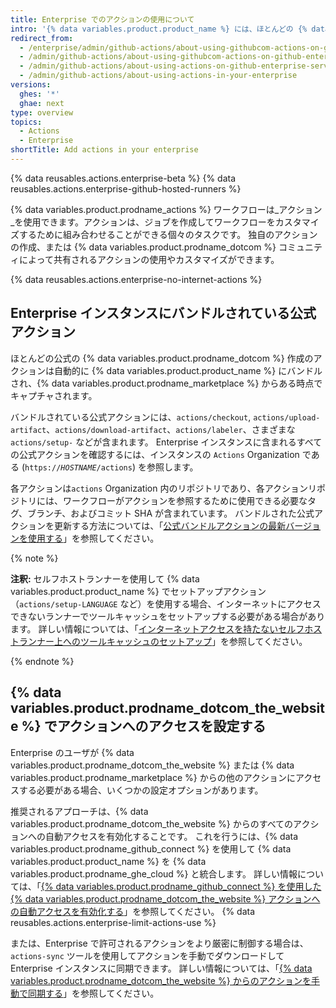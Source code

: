 ```yaml
---
title: Enterprise でのアクションの使用について
intro: '{% data variables.product.product_name %} には、ほとんどの {% data variables.product.prodname_dotcom %} 作成のアクションが含まれ、{% data variables.product.prodname_dotcom_the_website %} および {% data variables.product.prodname_marketplace %} からの他のアクションへのアクセスを有効にするためのオプションがあります。'
redirect_from:
  - /enterprise/admin/github-actions/about-using-githubcom-actions-on-github-enterprise-server
  - /admin/github-actions/about-using-githubcom-actions-on-github-enterprise-server
  - /admin/github-actions/about-using-actions-on-github-enterprise-server
  - /admin/github-actions/about-using-actions-in-your-enterprise
versions:
  ghes: '*'
  ghae: next
type: overview
topics:
  - Actions
  - Enterprise
shortTitle: Add actions in your enterprise
---
```


{% data reusables.actions.enterprise-beta %}
{% data reusables.actions.enterprise-github-hosted-runners %}

{% data variables.product.prodname_actions %} ワークフローは_アクション_を使用できます。アクションは、ジョブを作成してワークフローをカスタマイズするために組み合わせることができる個々のタスクです。 独自のアクションの作成、または {% data variables.product.prodname_dotcom %} コミュニティによって共有されるアクションの使用やカスタマイズができます。

{% data reusables.actions.enterprise-no-internet-actions %}

## Enterprise インスタンスにバンドルされている公式アクション

ほとんどの公式の {% data variables.product.prodname_dotcom %} 作成のアクションは自動的に {% data variables.product.product_name %} にバンドルされ、{% data variables.product.prodname_marketplace %} からある時点でキャプチャされます。

バンドルされている公式アクションには、`actions/checkout`, `actions/upload-artifact`、`actions/download-artifact`、`actions/labeler`、さまざまな `actions/setup-` などが含まれます。 Enterprise インスタンスに含まれるすべての公式アクションを確認するには、インスタンスの `Actions` Organization である (<code>https://<em>HOSTNAME</em>/actions</code>) を参照します。

各アクションは`actions` Organization 内のリポジトリであり、各アクションリポジトリには、ワークフローがアクションを参照するために使用できる必要なタグ、ブランチ、およびコミット SHA が含まれています。 バンドルされた公式アクションを更新する方法については、「[公式バンドルアクションの最新バージョンを使用する](/admin/github-actions/using-the-latest-version-of-the-official-bundled-actions)」を参照してください。

{% note %}

**注釈:** セルフホストランナーを使用して {% data variables.product.product_name %} でセットアップアクション（`actions/setup-LANGUAGE` など）を使用する場合、インターネットにアクセスできないランナーでツールキャッシュをセットアップする必要がある場合があります。 詳しい情報については、「[インターネットアクセスを持たないセルフホストランナー上へのツールキャッシュのセットアップ](/enterprise/admin/github-actions/setting-up-the-tool-cache-on-self-hosted-runners-without-internet-access)」を参照してください。

{% endnote %}

## {% data variables.product.prodname_dotcom_the_website %} でアクションへのアクセスを設定する

Enterprise のユーザが {% data variables.product.prodname_dotcom_the_website %} または {% data variables.product.prodname_marketplace %} からの他のアクションにアクセスする必要がある場合、いくつかの設定オプションがあります。

推奨されるアプローチは、{% data variables.product.prodname_dotcom_the_website %} からのすべてのアクションへの自動アクセスを有効化することです。 これを行うには、{% data variables.product.prodname_github_connect %} を使用して {% data variables.product.product_name %} を {% data variables.product.prodname_ghe_cloud %} と統合します。 詳しい情報については、「[{% data variables.product.prodname_github_connect %} を使用した {% data variables.product.prodname_dotcom_the_website %} アクションへの自動アクセスを有効化する](/enterprise/admin/github-actions/enabling-automatic-access-to-githubcom-actions-using-github-connect)」を参照してください。 {% data reusables.actions.enterprise-limit-actions-use %}

または、Enterprise で許可されるアクションをより厳密に制御する場合は、`actions-sync` ツールを使用してアクションを手動でダウンロードして Enterprise インスタンスに同期できます。 詳しい情報については、「[{% data variables.product.prodname_dotcom_the_website %} からのアクションを手動で同期する](/enterprise/admin/github-actions/manually-syncing-actions-from-githubcom)」を参照してください。
